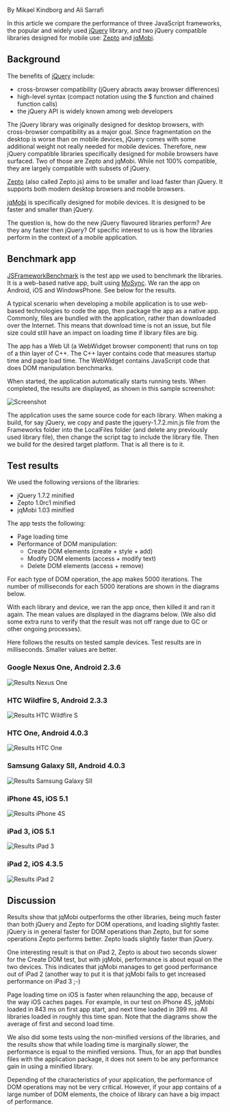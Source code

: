<!-- # Draft: Performance of jQuery Compatible Mobile Frameworks -->
<!-- C:\md>perl Markdown.pl c:\MoSyncProjects\MoSyncApps\JSFrameworkBenchmark\Results\PerformanceArticle.md > output.txt -->

By Mikael Kindborg and Ali Sarrafi

In this article we compare the performance of three JavaScript frameworks, the popular and widely used [jQuery](http://jquery.com/) library, and two jQuery compatible libraries designed for mobile use: [Zepto](http://zeptojs.com/) and [jqMobi](http://www.jqmobi.com/).

## Background

The benefits of [jQuery](http://jquery.com/) include:

* cross-browser compatibility (jQuery abracts away browser differences) 
* high-level syntax (compact notation using the $ function and chained function calls)
* the jQuery API is widely known among web developers

The jQuery library was originally designed for desktop browsers, with cross-browser compatibility as a major goal. Since fragmentation on the desktop is worse than on mobile devices, jQuery comes with some additional weight not really needed for mobile devices. Therefore, new jQuery compatible libraries specifically designed for mobile browsers have surfaced. Two of those are Zepto and jqMobi. While not 100% compatible, they are largely compatible with subsets of jQuery.

[Zepto](http://zeptojs.com/) (also called Zepto.js) aims to be smaller and load faster than jQuery. It supports both modern desktop browsers and mobile browsers.

[jqMobi](http://www.jqmobi.com/) is specifically designed for mobile devices. It is designed to be faster and smaller than jQuery.

The question is, how do the new jQuery flavoured libraries perform? Are they any faster then jQuery? Of specific interest to us is how the libraries perform in the context of a mobile application.

## Benchmark app

[JSFrameworkBenchmark](https://github.com/divineprog/MoSyncApps/tree/master/JSFrameworkBenchmark) is the test app we used to benchmark the libraries. It is a web-based native app, built using [MoSync](http://mosync.com). We ran the app on Android, iOS and WindowsPhone. See below for the results.

A typical scenario when developing a mobile application is to use web-based technologies to code the app, then package the app as a native app. Commonly, files are bundled with the application, rather than downloaded over the Internet. This means that download time is not an issue, but file size could still have an impact on loading time if library files are big.

The app has a Web UI (a WebWidget browser component) that runs on top of a thin layer of C++. The C++ layer contains code that measures startup time and page load time. The WebWidget contains JavaScript code that does DOM manipulation benchmarks.

When started, the application automatically starts running tests. When completed, the results are displayed, as shown in this sample screenshot:

![Screenshot](https://raw.github.com/divineprog/MoSyncApps/master/JSFrameworkBenchmark/Results/Screenshot.png)

The application uses the same source code for each library. When making a build, for say jQuery, we copy and paste the jquery-1.7.2.min.js file from the Frameworks folder into the LocalFiles folder (and delete any previously used library file), then change the script tag to include the library file. Then we build for the desired target platform. That is all there is to it.

## Test results

We used the following versions of the libraries:

* jQuery 1.7.2 minified
* Zepto 1.0rc1 minified
* jqMobi 1.03 minified

The app tests the following:

* Page loading time
* Performance of DOM manipulation:
    * Create DOM elements (create + style + add)
    * Modify DOM elements (access + modify text)
    * Delete DOM elements (access + remove)

For each type of DOM operation, the app makes 5000 iterations. The number of milliseconds for each 5000 iterations are shown in the diagrams below.

With each library and device, we ran the app once, then killed it and ran it again. The mean values are displayed in the diagrams below. (We also did some extra runs to verify that the result was not off range due to GC or other ongoing processes).

Here follows the results on tested sample devices. Test results are in milliseconds. Smaller values are better.

### Google Nexus One, Android 2.3.6

![Results Nexus One](https://raw.github.com/divineprog/MoSyncApps/master/JSFrameworkBenchmark/Results/DiagramNexusOne.png)

### HTC Wildfire S, Android 2.3.3

![Results HTC Wildfire S](https://raw.github.com/divineprog/MoSyncApps/master/JSFrameworkBenchmark/Results/DiagramHTCWildfireS.png)

### HTC One, Android 4.0.3

![Results HTC One](https://raw.github.com/divineprog/MoSyncApps/master/JSFrameworkBenchmark/Results/DiagramHTCOne.png)

### Samsung Galaxy SII, Android 4.0.3

![Results Samsung Galaxy SII](https://raw.github.com/divineprog/MoSyncApps/master/JSFrameworkBenchmark/Results/DiagramSamsungGalaxySII.png)

### iPhone 4S, iOS 5.1

![Results iPhone 4S](https://raw.github.com/divineprog/MoSyncApps/master/JSFrameworkBenchmark/Results/DiagramIPhone4S.png)

### iPad 3, iOS 5.1

![Results iPad 3](https://raw.github.com/divineprog/MoSyncApps/master/JSFrameworkBenchmark/Results/DiagramIPad3.png)

### iPad 2, iOS 4.3.5

![Results iPad 2](https://raw.github.com/divineprog/MoSyncApps/master/JSFrameworkBenchmark/Results/DiagramIPad2.png)

## Discussion

Results show that jqMobi outperforms the other libraries, being much faster than both jQuery and Zepto for DOM operations, and loading slightly faster. jQuery is in general faster for DOM operations than Zepto, but for some operations Zepto performs better. Zepto loads slightly faster than jQuery.

One interesting result is that on iPad 2, Zepto is about two seconds slower for the Create DOM test, but with jqMobi, performance is about equal on the two devices. This indicates that jqMobi manages to get good performance out of iPad 2 (another way to put it is that jqMobi fails to get increased performance on iPad 3 ;-)

Page loading time on iOS is faster when relaunching the app, because of the way iOS caches pages. For example, in our test on iPhone 4S, jqMobi loaded in 843 ms on first app start, and next time loaded in 399 ms. All libraries loaded in roughly this time span. Note that the diagrams show the average of first and second load time.

We also did some tests using the non-minified versions of the libraries, and the results show that while loading time is marginally slower, the performance is equal to the minified versions. Thus, for an app that bundles files with the application package, it does not seem to be any performance gain in using a minified library.

Depending of the characteristics of your application, the performance of DOM operations may not be very critical. However, if your app contains of a large number of DOM elements, the choice of library can have a big impact of performance.






